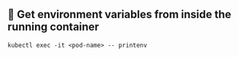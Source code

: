 ## 🚀 Get environment variables from inside the running container

```
kubectl exec -it <pod-name> -- printenv

```